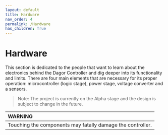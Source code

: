 ```yaml
---
layout: default
title: Hardware
nav_order: 4
permalink: /Hardware
has_children: True
---
```


# Hardware

This section is dedicated to the people that want to learn about the electronics behind the Dagor Controller and dig deeper into its functionality and limits. There are four main elements that are necessary for its proper operation: microcontroller (logic stage), power stage, voltage converter and a sensors.

>Note: The project is currently on the Alpha stage and the design is subject to change in the future.

|         WARNING          |
|:---------------------------|
| Touching the components may fatally damage the controller.   |
